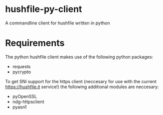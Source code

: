 hushfile-py-client
==================

A commandline client for hushfile written in python

Requirements
============
The python hushfile client makes use of the following python packages:
- requests
- pycrypto

To get SNI support for the https client (neccesary for use with the current https://hushfile.it service!) the following additional modules are neccesary:
- pyOpenSSL
- ndg-httpsclient
- pyasn1
